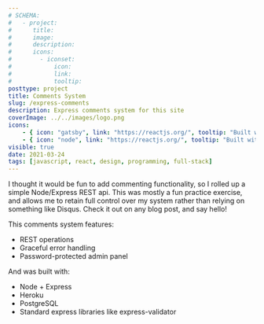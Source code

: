 ```yaml
---
# SCHEMA:
#   - project:
#      title:
#      image:
#      description:
#      icons:
#        - iconset:
#            icon:
#            link:
#            tooltip:
posttype: project
title: Comments System
slug: /express-comments
description: Express comments system for this site
coverImage: ../../images/logo.png
icons:
    - { icon: "gatsby", link: "https://reactjs.org/", tooltip: "Built with Gatsby" }
    - { icon: "node", link: "https://reactjs.org/", tooltip: "Built with Node" }
visible: true
date: 2021-03-24
tags: [javascript, react, design, programming, full-stack]
---
```



I thought it would be fun to add commenting functionality, so I rolled up a simple Node/Express REST api. This was mostly a fun practice exercise, and allows me to retain full control over my system rather than relying on something like Disqus. Check it out on any blog post, and say hello!

This comments system features:
- REST operations
- Graceful error handling
- Password-protected admin panel


And was built with: 
- Node + Express
- Heroku
- PostgreSQL
- Standard express libraries like express-validator 